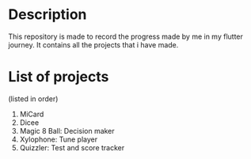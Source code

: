 # Description
This repository is made to record the progress made by me in my flutter journey. It contains all the projects that i have made.

# List of projects 
(listed in order)
1. MiCard
2. Dicee
3. Magic 8 Ball: Decision maker
4. Xylophone: Tune player
5. Quizzler: Test and score tracker
